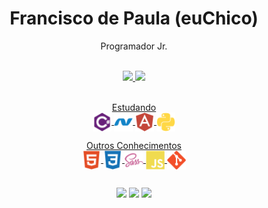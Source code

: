 <div align="center">
  <h1> Francisco de Paula (euChico) </h1>
 
  Programador Jr. <br>
</div>

<br>

<div align="center">
  <a href="https://github.com/euchico">
  <img height="160em" src="https://github-readme-stats.vercel.app/api?username=euchico&custom_title=Estatísticas&show_icons=true&theme=dark&include_all_commits=true&count_private=true&iten_color=79ff97"/>
  <img height="160em" src="https://github-readme-stats.vercel.app/api/top-langs/?username=euchico&custom_title=Linguagens&layout=compact&langs_count=6&theme=dark"/>
</div>

<div style="display: inline_block" align="center">
  <br>

  <span align="center">Estudando</span>
  <br>
  <img align="center" alt="CSharp" height="30" width="auto" src="https://github.com/devicons/devicon/blob/master/icons/csharp/csharp-plain.svg" />
  <img align="center" alt="dotNET" height="30" width="auto" src="https://github.com/devicons/devicon/blob/master/icons/dot-net/dot-net-plain.svg" />
  <img align="center" alt="Angular" height="30" width="auto" src="https://github.com/devicons/devicon/blob/master/icons/angularjs/angularjs-plain.svg" />
 <img align="center" alt="Python" height="30" width="auto" src="https://github.com/devicons/devicon/blob/master/icons/python/python-plain.svg" />

  
  <span align="center">Outros Conhecimentos</span>
  <br>
  <img align="center" alt="HTML" height="30" width="auto" src="https://github.com/devicons/devicon/blob/master/icons/html5/html5-plain.svg" />
  <img align="center" alt="CSS" height="30" width="auto" src="https://github.com/devicons/devicon/blob/master/icons/css3/css3-plain.svg" />
  <img align="center" alt="SASS" height="30" width="auto" src="https://github.com/devicons/devicon/blob/master/icons/sass/sass-original.svg" />
  <img align="center" alt="Js" height="30" width="auto" src="https://github.com/devicons/devicon/blob/master/icons/javascript/javascript-plain.svg" />
  <img align="center" alt="Git" height="30" width="auto" src="https://github.com/devicons/devicon/blob/master/icons/git/git-plain.svg" />
</div>
  
  ##
 
<div align="center"> 
  <a href = "mailto:eu.francisco@outlook.com"><img src="https://img.shields.io/badge/-Outlook-22272e?style=for-the-badge&logo=microsoft-outlook&logoColor=white" target="_blank"></a>
  <a href="https://www.linkedin.com/in/euchico" target="_blank"><img src="https://img.shields.io/badge/-LinkedIn-22272e?style=for-the-badge&logo=linkedin&logoColor=white" target="_blank"></a>
 <a href="https://instagram.com/euchicodev" target="_blank"><img src="https://img.shields.io/badge/Instagram-22272e?style=for-the-badge&logo=instagram&logoColor=white" target="_blank"></a>
</div>
